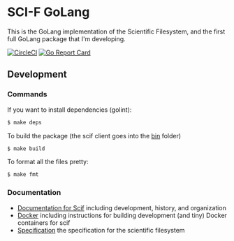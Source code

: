 # SCI-F GoLang

This is the GoLang implementation of the Scientific Filesystem, and the first full GoLang package
that I'm developing. 

[![CircleCI](https://circleci.com/gh/sci-f/scif-go.svg?style=svg)](https://circleci.com/gh/sci-f/scif-go)
[![Go Report Card](https://goreportcard.com/badge/github.com/sci-f/scif-go)](https://goreportcard.com/report/github.com/sci-f/scif-go)

## Development

### Commands

If you want to install dependencies (golint):

```bash
$ make deps
```

To build the package (the scif client goes into the [bin](bin) folder)

```bash
$ make build
```

To format all the files pretty:

```bash
$ make fmt
```

### Documentation

 - [Documentation for Scif](docs) including development, history, and organization
 - [Docker](docker) including instructions for building development (and tiny) Docker containers for scif
 - [Specification](https://sci-f.github.io/) the specification for the scientific filesystem
